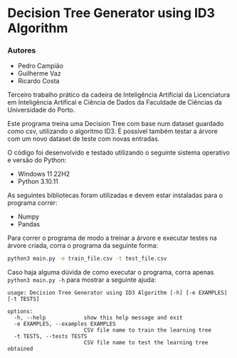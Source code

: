 # Decision Tree Generator using ID3 Algorithm

### Autores
- Pedro Campião
- Guilherme Vaz
- Ricardo Costa

Terceiro trabalho prático da cadeira de 
Inteligência Artificial da Licenciatura em
Inteligência Artifical e Ciência de Dados da
Faculdade de Ciências da Universidade do Porto.

Este programa treina uma Decision Tree 
com base num dataset guardado como csv, 
utilizando o algoritmo ID3. É possível também
testar a árvore com um novo dataset de teste
com novas entradas.

O código foi desenvolvido e testado utilizando
o seguinte sistema operativo e versão do Python:
- Windows 11 22H2
- Python 3.10.11

As seguintes bibliotecas foram utilizadas e 
devem estar instaladas para o programa correr:
- Numpy
- Pandas 


Para correr o programa de modo a treinar a 
árvore e executar testes na árvore criada,
corra o programa da seguinte forma:

```bash
python3 main.py -e train_file.csv -t test_file.csv
```

Caso haja alguma dúvida de como executar
o programa, corra apenas `python3 main.py -h`
para mostrar a seguinte ajuda:
```
usage: Decision Tree Generator using ID3 Algorithm [-h] [-e EXAMPLES] [-t TESTS]

options:
  -h, --help            show this help message and exit
  -e EXAMPLES, --examples EXAMPLES
                        CSV file name to train the learning tree
  -t TESTS, --tests TESTS
                        CSV file name to test the learning tree obtained
```




